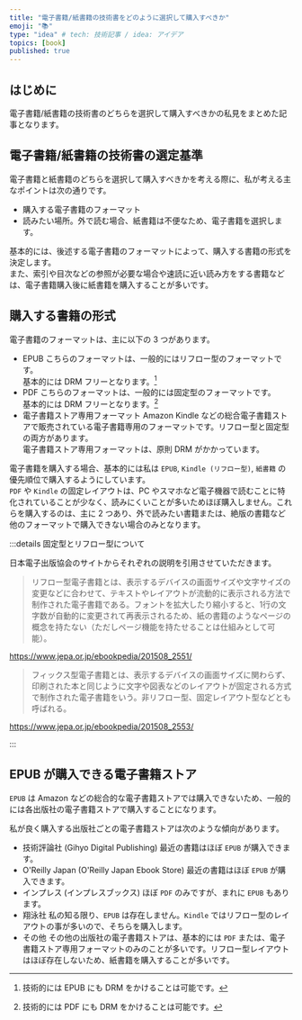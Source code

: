 ```yaml
---
title: "電子書籍/紙書籍の技術書をどのように選択して購入すべきか"
emoji: "📚"
type: "idea" # tech: 技術記事 / idea: アイデア
topics: [book]
published: true
---
```


## はじめに

電子書籍/紙書籍の技術書のどちらを選択して購入すべきかの私見をまとめた記事となります。

## 電子書籍/紙書籍の技術書の選定基準

電子書籍と紙書籍のどちらを選択して購入すべきかを考える際に、私が考える主なポイントは次の通りです。

- 購入する電子書籍のフォーマット
- 読みたい場所。外で読む場合、紙書籍は不便なため、電子書籍を選択します。

基本的には、後述する電子書籍のフォーマットによって、購入する書籍の形式を決定します。  
また、索引や目次などの参照が必要な場合や速読に近い読み方をする書籍などは、電子書籍購入後に紙書籍を購入することが多いです。

## 購入する書籍の形式

電子書籍のフォーマットは、主に以下の 3 つがあります。

- EPUB
  こちらのフォーマットは、一般的にはリフロー型のフォーマットです。  
  基本的には DRM フリーとなります。[^1]
- PDF
  こちらのフォーマットは、一般的には固定型のフォーマットです。  
  基本的には DRM フリーとなります。[^2]
- 電子書籍ストア専用フォーマット
  Amazon Kindle などの総合電子書籍ストアで販売されている電子書籍専用のフォーマットです。リフロー型と固定型の両方があります。  
  電子書籍ストア専用フォーマットは、原則 DRM がかかっています。

電子書籍を購入する場合、基本的には私は `EPUB`, `Kindle (リフロー型)`, `紙書籍` の優先順位で購入するようにしています。  
`PDF` や `Kindle` の固定レイアウトは、PC やスマホなど電子機器で読むことに特化されていることが少なく、読みにくいことが多いためほぼ購入しません。これらを購入するのは、主に 2 つあり、外で読みたい書籍または、絶版の書籍など他のフォーマットで購入できない場合のみとなります。

<!-- textlint-disable -->

:::details 固定型とリフロー型について

日本電子出版協会のサイトからそれぞれの説明を引用させていただきます。

> リフロー型電子書籍とは、表示するデバイスの画面サイズや文字サイズの変更などに合わせて、テキストやレイアウトが流動的に表示される方法で制作された電子書籍である。フォントを拡大したり縮小すると、1行の文字数が自動的に変更されて再表示されるため、紙の書籍のようなページの概念を持たない（ただしページ機能を持たせることは仕組みとして可能）。

https://www.jepa.or.jp/ebookpedia/201508_2551/

> フィックス型電子書籍とは、表示するデバイスの画面サイズに関わらず、印刷された本と同じように文字や図表などのレイアウトが固定される方式で制作された電子書籍をいう。非リフロー型、固定レイアウト型などとも呼ばれる。

https://www.jepa.or.jp/ebookpedia/201508_2553/

:::

<!-- textlint-enable -->

## EPUB が購入できる電子書籍ストア

`EPUB` は Amazon などの総合的な電子書籍ストアでは購入できないため、一般的には各出版社の電子書籍ストアで購入することになります。

私が良く購入する出版社ごとの電子書籍ストアは次のような傾向があります。

- 技術評論社 (Gihyo Digital Publishing)
  最近の書籍はほぼ `EPUB` が購入できます。
- O'Reilly Japan (O'Reilly Japan Ebook Store)
  最近の書籍はほぼ `EPUB` が購入できます。
- インプレス (インプレスブックス)
  ほぼ `PDF` のみですが、まれに `EPUB` もあります。
- 翔泳社
  私の知る限り、`EPUB` は存在しません。`Kindle` ではリフロー型のレイアウトの事が多いので、そちらを購入します。
- その他
  その他の出版社の電子書籍ストアは、基本的には `PDF` または、電子書籍ストア専用フォーマットのみのことが多いです。リフロー型レイアウトはほぼ存在しないため、紙書籍を購入することが多いです。

[^1]: 技術的には EPUB にも DRM をかけることは可能です。
[^2]: 技術的には PDF にも DRM をかけることは可能です。
